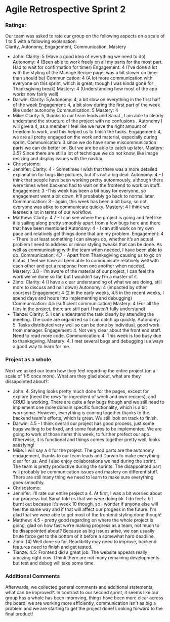 # Agile Retrospective Sprint 2
### Ratings:
Our team was asked to rate our group on the following aspects on a scale of 1 to 5 with a following explanation: \
Clarity, Autonomy, Engagement, Communication, Mastery
- John: Clarity: 5 (Have a good idea of everything we need to do) Autonomy: 4 (Been able to work freely on all my parts for the most part. Had to wait for confirmation for timer) Engagement: 4 (I've done a lot with the styling of the Manage Recipe page, was a bit slower on timer than should be) Communication: 4 (A lot more communication with everyone on this sprint, which is great; though I was kinda gone for Thanksgiving break)
Mastery: 4 (Understanding how most of the app works now fairly well)
- Darwin: Clarity: 5,Autonomy: 4, a bit slow on everything in the first half of the week Engagement: 4, a bit slow during the first part of the week like under autonomy Communication: 5 Mastery: 4
- Mike: Clarity: 5, thanks to our team leads and Sanat , I am able to clearly understand the structure of the project with no confusions . Autonomy I will give a 4, as a member I feel like we have the right amount of freedom to work, and this helped us to finish the tasks. Engagement: 4, we are all pretty engaged on the work and material, especially during sprint. Communication: 3 since we do have some miscommunication parts we can do better on. But we are be able to catch up later. Mastery: 3.5? Since there are still a lot of technique we do not know, like image resizing and display issues with the navbar.
- Chrisostomo:
- Jennifer: Clarity: 4 - Sometimes I wish that there was a more detailed explanation for bugs like pictures, but it's not a big deal.
Autonomy: 4 - I think that people have been working pretty autonmously, although there were times when backend had to wait on the frontend to work on stuff.
Engagement: 3 -This week has been a bit busy for everyone, so engagement went a bit down. It'll proabably go back to normal later.
Communication: 3 - again, this week has been a bit busy, so not everyone was abke to communicate quicky.
Mastery: 4 I think we learned a lot in terms of our workflow.
- Matthew: Clarity: 4.7 - I can see where the project is going and feel like it is sailing along pretty smoothly apart from a few bugs here and there that have been mentioned Autonomy: 4 - I can still work on my own pace and relatively get things done that are my problem. Engagement: 4 - There is at least something I can always  do, whether it’s an actual problem I need to address or minor styling tweaks that can be done. As well as communicating with the team when needed, I have been able to do.  Communication: 4.7 - Apart from Thanksgiving causing us to go on hiatus, I feel we have all been able to communicate relatively well with each other and get a response from one another when needed.  Mastery: 3.8 - I’m aware of the material of our project, I can feel the work we’ve done so far, but I wouldn’t say I’m a master of it.
- Zimo: Clarity: 4 (I have a clear understanding of what we are doing, still more to discuss and nail down) Autonomy: 4 (impacted by other courses) Engagement: 4 (2 in the early weeks, 4.5 in the recent weeks, I spend days and hours into implementing and debugging) Communication: 4.5 (sufficient communication) Mastery: 4 (For all the files in the project, there are still part I haven't fully understand)
- Tianze: Clarity: 5. I can understand the task clearly by attending the meeting. The code are organized so I can catch up quickly. Autonomy: 5. Tasks distributed very well so can be done by individual, good work from manager. Engagement: 4. Not very clear about the front end staff. Need to read more code. Communication: 4. This week is too busy due to thanksgiving. Mastery: 4. I met several bugs and debugging is always a good way to learn for me.


### Project  as a whole
Next we asked our team how they feel regarding the entire project (on a scale of 1-5 once more). What are they glad about, what are they dissapointed about?:
- John: 4. Styling looks pretty much done for the pages, except for explore (need the rows for ingredient of week and own recipes), and CRUD is working. There are quite a few bugs though and we still need to implement one more domain specific functionality, which is a bit worrisome. However, everything is coming together thanks to the backend team's efforts, which is great. We still look on track to finish.
- Darwin: 4.5 - I think overall our project has good process, just some bugs waiting to be fixed, and some features to be implemented. We are going to work of those items this week, to further prefect our app. Otherwise, it is functional and things comes together pretty well, looks satisfying!
- Mike: I will say a 4 for the project. The good parts are the autonomy engagement, thanks to our team leads and Darwin to make everything clear for us. And I also enjoy collaborations we had during the sprint. The team is pretty productive during the sprints. The disappointed part will probably be communication issues and mastery on different stuff. There are still many thing we need to learn to make sure everything goes smoothly.
- Chrisostomo:
- Jennifer: I'll rate our entire project a 4. At first, I was a bit worried about our progress but Sanat told us that we were doing ok. I do feel a bit burnt out because it's week 10 though, so I wonder if anyone else will feel the same way and if that will affect our progess in the future. I'm glad that we were able to get most of the frontend styling done though!
- Matthew: 4.5 - pretty good regarding on where the whole project is going, glad on how fast we’re making progress as a team, not much to be disappointed about? Because as big issues arise, we can usually brute force get to the bottom of it before a somewhat hard deadline.
- Zimo: (4) Well done so far. Readibility may need to improve, backend features need to finish and get tested.
- Tianze: 4.5: Frontend did a great job. The website appears really amazing right now. I think there are not many remaining developments but test and debug will take some time.

### Additional Comments
Afterwards, we collected general comments and additional statements, what can be improved?: In contrast to our second sprint, it seems like our group has a whole has been improving, things have been more clear across the board, we are working more efficiently, communication isn't as big a problem and we are starting to get the project done! Looking forward to the final product!
